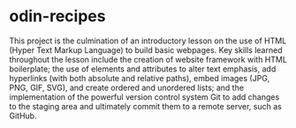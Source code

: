 # odin-recipes
This project is the culmination of an introductory lesson on the use of HTML (Hyper Text Markup Language) to build basic webpages. 
Key skills learned throughout the lesson include the creation of website framework with HTML boilerplate; the use of elements and attributes to alter text emphasis, add hyperlinks (with both absolute and relative paths), embed images (JPG, PNG, GIF, SVG), and create ordered and unordered lists; and the implementation of the powerful version control system Git to add changes to the staging area and ultimately commit them to a remote server, such as GitHub.